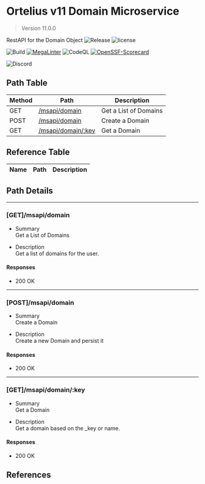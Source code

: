 # Ortelius v11 Domain Microservice

> Version 11.0.0

RestAPI for the Domain Object
![Release](https://img.shields.io/github/v/release/ortelius/scec-textfile?sort=semver)
![license](https://img.shields.io/github/license/ortelius/.github)

![Build](https://img.shields.io/github/actions/workflow/status/ortelius/scec-textfile/build-push-chart.yml)
[![MegaLinter](https://github.com/ortelius/scec-textfile/workflows/MegaLinter/badge.svg?branch=main)](https://github.com/ortelius/scec-textfile/actions?query=workflow%3AMegaLinter+branch%3Amain)
![CodeQL](https://github.com/ortelius/scec-textfile/workflows/CodeQL/badge.svg)
[![OpenSSF-Scorecard](https://api.securityscorecards.dev/projects/github.com/ortelius/scec-textfile/badge)](https://api.securityscorecards.dev/projects/github.com/ortelius/scec-textfile)

![Discord](https://img.shields.io/discord/722468819091849316)

## Path Table

| Method | Path | Description |
| --- | --- | --- |
| GET | [/msapi/domain](#getmsapidomain) | Get a List of Domains |
| POST | [/msapi/domain](#postmsapidomain) | Create a Domain |
| GET | [/msapi/domain/:key](#getmsapidomainkey) | Get a Domain |

## Reference Table

| Name | Path | Description |
| --- | --- | --- |

## Path Details

***

### [GET]/msapi/domain

- Summary  
Get a List of Domains

- Description  
Get a list of domains for the user.

#### Responses

- 200 OK

***

### [POST]/msapi/domain

- Summary  
Create a Domain

- Description  
Create a new Domain and persist it

#### Responses

- 200 OK

***

### [GET]/msapi/domain/:key

- Summary  
Get a Domain

- Description  
Get a domain based on the _key or name.

#### Responses

- 200 OK

## References
